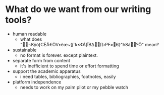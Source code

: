# What do we want from our writing tools?
+ human readable
	- what does "¬Kÿò∫CËÂ€ÒV•êæ~§ˇk≤¢Á]ÎB∆∏›PF»6}"h8áºÔ" mean? 
+ sustainable
	- no format is forever. except plaintext.
+ separate form from content
	- it's inefficient to spend time or effort formatting
+ support the academic apparatus
	- i need tables, bibliographies, footnotes, easily
+ platform independence
	- needs to work on my palm pilot or my pebble watch
	
